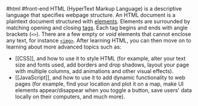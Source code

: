 #html #front-end 
HTML (HyperText Markup Language) is a descriptive language that specifies webpage structure.
An HTML document is a plaintext document structured with [elements](https://developer.mozilla.org/en-US/docs/Glossary/Element). Elements are surrounded by matching opening and closing [tags](https://developer.mozilla.org/en-US/docs/Glossary/Tag). Each tag begins and ends with angle brackets (`<>`). There are a few empty or _void_ elements that cannot enclose any text, for instance [`<img>`](https://developer.mozilla.org/en-US/docs/Web/HTML/Element/img).
After learning HTML, you can then move on to learning about more advanced topics such as:

-   [[CSS]], and how to use it to style HTML (for example, alter your text size and fonts used, add borders and drop shadows, layout your page with multiple columns, add animations and other visual effects).
-   [[JavaScript]], and how to use it to add dynamic functionality to web pages (for example, find your location and plot it on a map, make UI elements appear/disappear when you toggle a button, save users' data locally on their computers, and much more).
